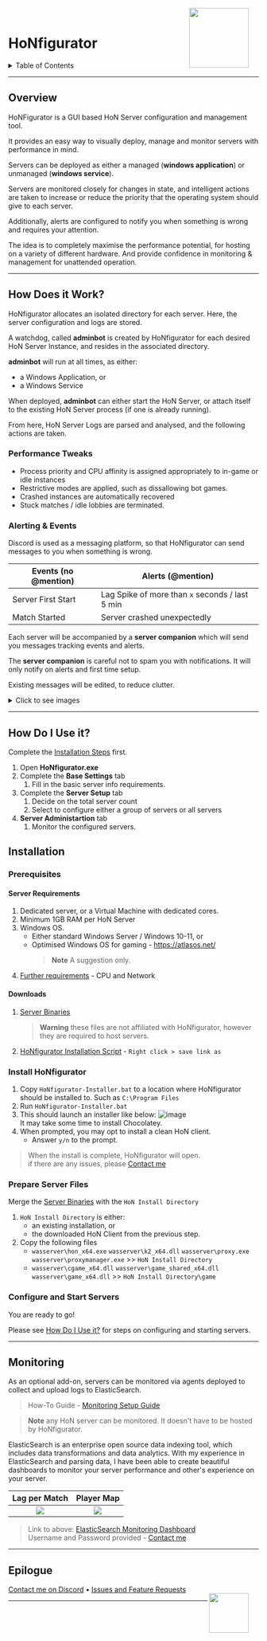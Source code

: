 <img align="right" width="120" height="120" style="margin-top: -15px;margin-right:20px" src="https://i.ibb.co/hZHLy2K/honico.png">

# HoNfigurator
<details>
<summary>Table of Contents</summary>

- [Overview](#overview)
- [How Does it Work?](#how-does-it-work)
  * [Performance Tweaks](#performance-tweaks)
  * [Alerting & Events](#alerting--events)
- [Monitoring](#monitoring)
- [How Do I Use it?](#how-do-i-use-it)
- [Installation](#installation)
  * [Prerequisites](#prerequisites)
    + [Server Requirements](#server-requirements)
    + [Downloads](#downloads)
  * [Install HoNfigurator](#install-honfigurator)
  * [Prepare Server Files](#prepare-server-files)
  * [Configure and Start Servers](#configure-and-start-servers)

</details>

---
## Overview

HoNFigurator is a GUI based HoN Server configuration and management tool.

It provides an easy way to visually deploy, manage and monitor servers with performance in mind.

Servers can be deployed as either a managed (**windows application**) or unmanaged (**windows service**).

Servers are monitored closely for changes in state, and intelligent actions are taken to increase or reduce the priority that the operating system should give to each server.

Additionally, alerts are configured to notify you when something is wrong and requires your attention.

The idea is to completely maximise the performance potential, for hosting on a variety of different hardware. And provide confidence in monitoring & management for unattended operation.

---
## How Does it Work?
HoNfigurator allocates an isolated directory for each server. Here, the server configuration and logs are stored.

A watchdog, called **adminbot** is created by HoNfigurator for each desired HoN Server Instance, and resides in the associated directory.

**adminbot** will run at all times, as either:
- a Windows Application, or
- a Windows Service

When deployed, **adminbot** can either start the HoN Server, or attach itself to the existing HoN Server process (if one is already running).

From here, HoN Server Logs are parsed and analysed, and the following actions are taken.

### Performance Tweaks
- Process priority and CPU affinity is assigned appropriately to in-game or idle instances
- Restrictive modes are applied, such as dissallowing bot games.
- Crashed instances are automatically recovered
- Stuck matches / idle lobbies are terminated.

### Alerting & Events
Discord is used as a messaging platform, so that HoNfigurator can send messages to you when something is wrong.

|  Events (no @mention) |  Alerts (@mention) |
| ------------ | ------------ |
| Server First Start  | Lag Spike of more than ``x`` seconds / last 5 min |
| Match Started | Server crashed unexpectedly |

Each server will be accompanied by a **server companion** which will send you messages tracking events and alerts.

The **server companion** is careful not to spam you with notifications. It will only notify on alerts and first time setup.

Existing messages will be edited, to reduce clutter.

<details>
<summary>Click to see images</summary>

![image](https://user-images.githubusercontent.com/82205454/217794598-8b084a09-bea4-4cee-9694-eb6ea0b22bc3.png)

> A dynamically built link to [ElasticSearch Monitoring](#monitoring) is included in the message
</details>

---
## How Do I Use it?
Complete the [Installation Steps](#installation) first.
1.  Open **HoNfigurator.exe**
1. Complete the **Base Settings** tab
	1. Fill in the basic server info requirements.
1. Complete the **Server Setup** tab
 	1. Decide on the total server count
 	1. Select to configure either a group of servers or all servers
1. **Server Administartion** tab
 	1. Monitor the configured servers.

## Installation
### Prerequisites
#### Server Requirements
1. Dedicated server, or a Virtual Machine with dedicated cores.
1. Minimum 1GB RAM per HoN Server
1. Windows OS.
	- Either standard Windows Server / Windows 10-11, or
	- Optimised Windows OS for gaming - https://atlasos.net/
		> **Note** A suggestion only.
1. [Further requirements](https://github.com/Unofficial-kongor/Server-hosting/blob/main/basics/system-and-infra.md) - CPU and Network

#### Downloads
1. [Server Binaries](https://github.com/wasserver/wasserver)
	> **Warning** these files are not affiliated with HoNfigurator, however they are required to host servers.
2. [HoNfigurator Installation Script](https://raw.githubusercontent.com/frankthetank001/HoNfigurator/main/utilities/honfigurator-installer.bat) - ``Right click > save link as``

### Install HoNfigurator
1. Copy ``HoNfigurator-Installer.bat`` to a location where HoNfigurator should be installed to. Such as ``C:\Program Files``
1. Run ``HoNfigurator-Installer.bat``
1. This should launch an installer like below:
	![image](https://user-images.githubusercontent.com/82205454/187016190-3192a4be-b35f-48ee-992e-819db303a778.png)  
	It may take some time to install Chocolatey.
1. When prompted, you may opt to install a clean HoN client.
	- Answer ``y/n`` to the prompt.

> When the install is complete, HoNfigurator will open.  
if there are any issues, please [Contact me](https://discordapp.com/users/197967989964800000)

### Prepare Server Files
Merge the [Server Binaries](https://wasserver/wasserver) with the ``HoN Install Directory``
1. ``HoN Install Directory`` is either:
	- an existing installation, or
	- the downloaded HoN Client from the previous step.
1. Copy the following files
	- ``wasserver\hon_x64.exe`` ``wasserver\k2_x64.dll`` ``wasserver\proxy.exe`` ``wasserver\proxymanager.exe`` >> ``HoN Install Directory``
	- ``wasserver\cgame_x64.dll`` ``wasserver\game_shared_x64.dll`` ``wasserver\game_x64.dll`` >> ``HoN Install Directory\game``

### Configure and Start Servers
You are ready to go!

Please see [How Do I Use it?](#how-do-i-use-it) for steps on configuring and starting servers.

---
## Monitoring
As an optional add-on, servers can be monitored via agents deployed to collect and upload logs to ElasticSearch.
> How-To Guide - [Monitoring Setup Guide](docs/elasticsearch-monitoring-setup.md)

> **Note** any HoN server can be monitored. It doesn't have to be hosted by HoNfigurator.  

ElasticSearch is an enterprise open source data indexing tool, which includes data transformations and data analytics. With my experience in ElasticSearch and parsing data, I have been able to create beautiful dashboards to monitor your server performance and other's experience on your server.

Lag per Match             |  Player Map
:-------------------------:|:-------------------------:
![](https://user-images.githubusercontent.com/82205454/217789201-03ab77d3-3708-4c9f-afbd-690562aad501.png)  |  ![](https://user-images.githubusercontent.com/82205454/217789506-8eda9cea-b7e7-40c4-99fa-607056a8208f.png)

> Link to above: [ElasticSearch Monitoring Dashboard](https://hon-elk.honfigurator.app:5601)  
Username and Password provided - [Contact me](https://discordapp.com/users/197967989964800000)

---
## Epilogue

[Contact me on Discord](https://discordapp.com/users/197967989964800000) • [Issues and Feature Requests](https://github.com/frankthetank001/HoNfigurator/issues)

<img align="right" width="80" height="80" style="margin-top: -15px;margin-right:20px" src="https://i.ibb.co/K0Pw9kg/botmatch.png">
<!-- ![](https://i.ibb.co/K0Pw9kg/botmatch.png) -->

---
